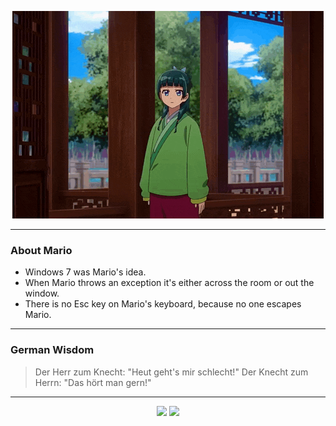 <p align="center">
  <img src="assets/maomao.gif" />
</p>

---

### About Mario
- Windows 7 was Mario's idea.
- When Mario throws an exception it's either across the room or out the window.
- There is no Esc key on Mario's keyboard, because no one escapes Mario.

---

### German Wisdom
> Der Herr zum Knecht: "Heut geht's mir schlecht!" Der Knecht zum Herrn: "Das hört man gern!"

---

<p align="center">
  <a>
    <img height="180em" src="https://github-readme-stats-eight-theta.vercel.app/api?username=Torfkopp&show_icons=true&theme=dark&include_all_commits=true&count_private=true"/>
  </a>
  <a href="https://github.com/Torfkopp?tab=repositories">
    <img height="180em" src="https://github-readme-stats-eight-theta.vercel.app/api/top-langs/?username=torfkopp&layout=compact&theme=dark&langs_count=8&hide=java"/>
  </a>
</p>
